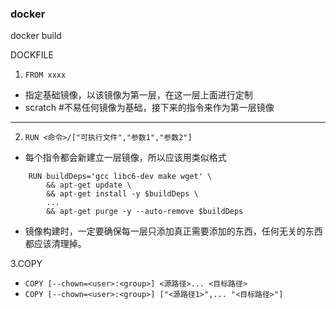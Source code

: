 ### docker

docker build


DOCKFILE

1. `FROM xxxx`
* 指定基础镜像，以该镜像为第一层，在这一层上面进行定制
* scratch #不易任何镜像为基础，接下来的指令来作为第一层镜像

---
2. `RUN <命令>/["可执行文件","参数1","参数2"]`
* 每个指令都会新建立一层镜像，所以应该用类似格式
```shell
    RUN buildDeps='gcc libc6-dev make wget' \
        && apt-get update \
        && apt-get install -y $buildDeps \
        ...
        && apt-get purge -y --auto-remove $buildDeps
```
* 镜像构建时，一定要确保每一层只添加真正需要添加的东西，任何无关的东西都应该清理掉。

3.COPY
* `COPY [--chown=<user>:<group>] <源路径>... <目标路径>`
* `COPY [--chown=<user>:<group>] ["<源路径1>",... "<目标路径>"]`